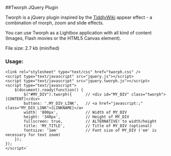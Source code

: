 ##Tworph JQuery Plugin

Tworph is a jQuery plugin inspired by the [TiddlyWiki](http://www.tiddlywiki.com/) appear effect - a combination of morph, zoom and slide effects.

You can use Tworph as a Lightbox application with all kind of content (Images, Flash movies or the HTML5 Canvas element).

File size: 2.7 kb (minified)

				
### Usage:

	<link rel="stylesheet" type="text/css" href="tworph.css" />
	<script type="text/javascript" src="jquery.js"></script>
	<script type="text/javascript" src="jquery.tworph.js"></script>
	<script type="text/javascript">
		$(document).ready(function() {
  			$("#MY_DIV").tworph({      // <div id="MY_DIV" class="tworph">[CONTENT]</div>
    		buttons: '.MY_DIV_LINK',   // <a href="javascript:;" class="MY_DIV_LINK">[LINKNAME]</a>
    		width: '800px',            // Width of MY_DIV
    		height: '340px',           // Height of MY_DIV
		    fullscreen: true,          // ALTERNATIVE! to width/height
		    title: 'MY_TITLE',         // Title of MY_DIV (optional)
		    fontsize: '1em'            // Font size of MY_DIV ('em' is necessary for text zoom)
  		});
	});
	</script>`
